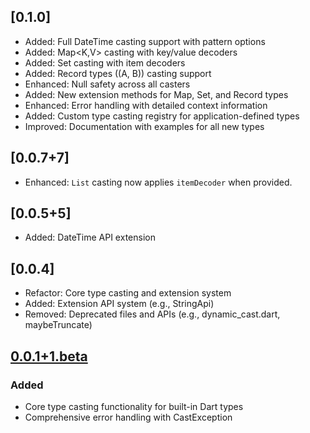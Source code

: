 ## [0.1.0]

- Added: Full DateTime casting support with pattern options
- Added: Map<K,V> casting with key/value decoders
- Added: Set<T> casting with item decoders
- Added: Record types ((A, B)) casting support
- Enhanced: Null safety across all casters
- Added: New extension methods for Map, Set, and Record types
- Enhanced: Error handling with detailed context information
- Added: Custom type casting registry for application-defined types
- Improved: Documentation with examples for all new types

## [0.0.7+7]

- Enhanced: `List` casting now applies `itemDecoder` when provided.

## [0.0.5+5]

- Added: DateTime API extension

## [0.0.4]

- Refactor: Core type casting and extension system
- Added: Extension API system (e.g., StringApi)
- Removed: Deprecated files and APIs (e.g., dynamic_cast.dart, maybeTruncate)

## [0.0.1+1.beta]

### Added

- Core type casting functionality for built-in Dart types
- Comprehensive error handling with CastException

<!-- [1.0.0]: https://github.com/venhdev/type_caster_dart/releases/tag/v1.0.0 -->
[0.0.1+1.beta]: https://github.com/venhdev/type_caster_dart/releases/tag/0.0.1+1.beta
